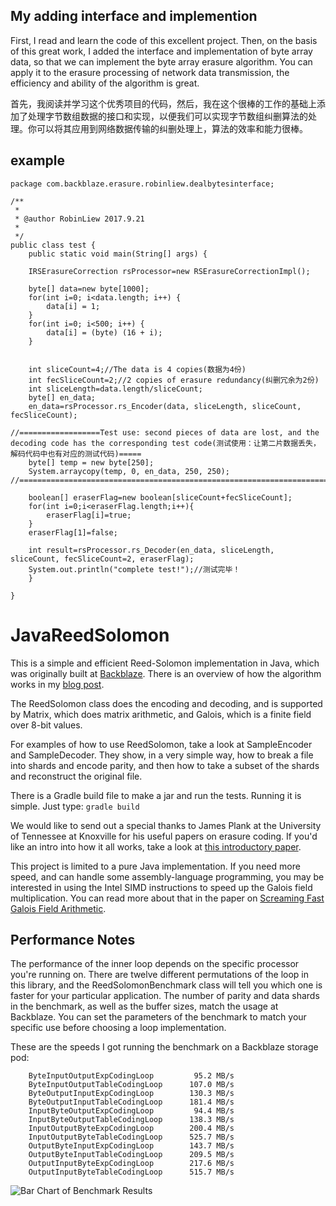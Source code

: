 ## My adding interface and implemention
First, I read and learn the code of this excellent project. Then, on the basis of this great work, I added the interface and implementation of byte array data, so that we can implement the byte array erasure algorithm. You can apply it to the erasure processing of network data transmission, the efficiency and ability of the algorithm is great.

首先，我阅读并学习这个优秀项目的代码，然后，我在这个很棒的工作的基础上添加了处理字节数组数据的接口和实现，以便我们可以实现字节数组纠删算法的处理。你可以将其应用到网络数据传输的纠删处理上，算法的效率和能力很棒。

## example
	package com.backblaze.erasure.robinliew.dealbytesinterface;

	/**
	 * 
	 * @author RobinLiew 2017.9.21
	 *
	 */
	public class test {
		public static void main(String[] args) {

		IRSErasureCorrection rsProcessor=new RSErasureCorrectionImpl();

		byte[] data=new byte[1000]; 
		for(int i=0; i<data.length; i++) {  
		    data[i] = 1;  
		}  
		for(int i=0; i<500; i++) {  
		    data[i] = (byte) (16 + i);  
		}  


		int sliceCount=4;//The data is 4 copies(数据为4份)
		int fecSliceCount=2;//2 copies of erasure redundancy(纠删冗余为2份)
		int sliceLength=data.length/sliceCount;
		byte[] en_data;
		en_data=rsProcessor.rs_Encoder(data, sliceLength, sliceCount, fecSliceCount);

	//==================Test use: second pieces of data are lost, and the decoding code has the corresponding test code(测试使用：让第二片数据丢失，解码代码中也有对应的测试代码)=====
		byte[] temp = new byte[250];
		System.arraycopy(temp, 0, en_data, 250, 250);						
	//==========================================================================================================

		boolean[] eraserFlag=new boolean[sliceCount+fecSliceCount];
		for(int i=0;i<eraserFlag.length;i++){
			eraserFlag[i]=true;
		}
		eraserFlag[1]=false;

		int result=rsProcessor.rs_Decoder(en_data, sliceLength, sliceCount, fecSliceCount=2, eraserFlag);
		System.out.println("complete test!");//测试完毕！
		}

	}

# JavaReedSolomon

This is a simple and efficient Reed-Solomon implementation in Java,
which was originally built at [Backblaze](https://www.backblaze.com).
There is an overview of how the algorithm works in my [blog
post](https://www.backblaze.com/blog/reed-solomon/).

The ReedSolomon class does the encoding and decoding, and is supported
by Matrix, which does matrix arithmetic, and Galois, which is a finite
field over 8-bit values.

For examples of how to use ReedSolomon, take a look at SampleEncoder
and SampleDecoder.  They show, in a very simple way, how to break a
file into shards and encode parity, and then how to take a subset of
the shards and reconstruct the original file.

There is a Gradle build file to make a jar and run the tests.  Running
it is simple.  Just type: `gradle build`

We would like to send out a special thanks to James Plank at the
University of Tennessee at Knoxville for his useful papers on erasure
coding.  If you'd like an intro into how it all works, take a look at
[this introductory paper](http://web.eecs.utk.edu/~plank/plank/papers/SPE-9-97.html).

This project is limited to a pure Java implementation.  If you need
more speed, and can handle some assembly-language programming,
you may be interested in using the Intel SIMD instructions to speed
up the Galois field multiplication.  You can read more about that 
in the paper on [Screaming Fast Galois Field Arithmetic](http://www.kaymgee.com/Kevin_Greenan/Publications_files/plank-fast2013.pdf).


## Performance Notes

The performance of the inner loop depends on the specific processor
you're running on.  There are twelve different permutations of the
loop in this library, and the ReedSolomonBenchmark class will tell
you which one is faster for your particular application.  The number
of parity and data shards in the benchmark, as well as the buffer
sizes, match the usage at Backblaze.  You can set the parameters of
the benchmark to match your specific use before choosing a loop
implementation. 

These are the speeds I got running the benchmark on a Backblaze
storage pod:

```
    ByteInputOutputExpCodingLoop         95.2 MB/s
    ByteInputOutputTableCodingLoop      107.0 MB/s
    ByteOutputInputExpCodingLoop        130.3 MB/s
    ByteOutputInputTableCodingLoop      181.4 MB/s
    InputByteOutputExpCodingLoop         94.4 MB/s
    InputByteOutputTableCodingLoop      138.3 MB/s
    InputOutputByteExpCodingLoop        200.4 MB/s
    InputOutputByteTableCodingLoop      525.7 MB/s
    OutputByteInputExpCodingLoop        143.7 MB/s
    OutputByteInputTableCodingLoop      209.5 MB/s
    OutputInputByteExpCodingLoop        217.6 MB/s
    OutputInputByteTableCodingLoop      515.7 MB/s
```

![Bar Chart of Benchmark Results](notes/benchmark_on_storage_pod.png)

